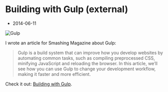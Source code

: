 # Building with Gulp (external)
- 2014-06-11

<img alt="Gulp" src="https://i.imgur.com/f9afCn7.png" style="display:block; margin: 0 auto">

I wrote an article for Smashing Magazine about Gulp:

> Gulp is a build system that can improve how you develop websites by automating common tasks, such as compiling preprocessed CSS, minifying JavaScript and reloading the browser. In this article, we’ll see how you can use Gulp to change your development workflow, making it faster and more efficient.

Check it out: [Building with Gulp](http://www.smashingmagazine.com/2014/06/11/building-with-gulp/).
